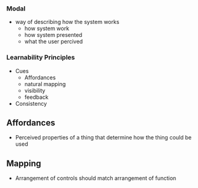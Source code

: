 ### Modal
- way of describing how the system works
    * how system work
    * how system presented
    * what the user percived

### Learnability Principles
- Cues
    * Affordances
    * natural mapping
    * visibility
    * feedback
- Consistency 

## Affordances 
- Perceived properties of a thing that determine how the thing could be used

## Mapping 
- Arrangement of controls should match arrangement of function 


